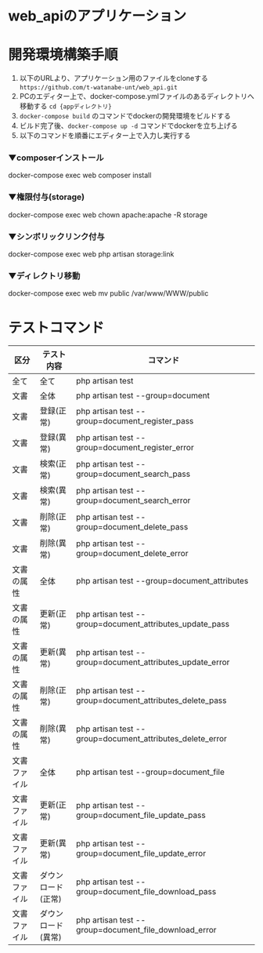 # web_apiのアプリケーション

# 開発環境構築手順

1. 以下のURLより、アプリケーション用のファイルをcloneする
    `https://github.com/t-watanabe-unt/web_api.git`
2. PCのエディター上で、docker-compose.ymlファイルのあるディレクトリへ移動する
   `cd {appディレクトリ}`
3.  `docker-compose build` のコマンドでdockerの開発環境をビルドする
4.  ビルド完了後、`docker-compose up -d` コマンドでdockerを立ち上げる
5.  以下のコマンドを順番にエディター上で入力し実行する

### ▼composerインストール
docker-compose exec web composer install

### ▼権限付与(storage)
docker-compose exec web chown apache:apache -R storage

### ▼シンボリックリンク付与    
docker-compose exec web php artisan storage:link

### ▼ディレクトリ移動
docker-compose exec web mv public /var/www/WWW/public

# テストコマンド

|区分|テスト内容|コマンド|
|---|---|---|
|全て|全て|php artisan test|
|文書|全体|php artisan test --group=document|
|文書|登録(正常)|php artisan test --group=document_register_pass|
|文書|登録(異常)|php artisan test --group=document_register_error|
|文書|検索(正常)|php artisan test --group=document_search_pass|
|文書|検索(異常)|php artisan test --group=document_search_error|
|文書|削除(正常)|php artisan test --group=document_delete_pass|
|文書|削除(異常)|php artisan test --group=document_delete_error|
|文書の属性|全体|php artisan test --group=document_attributes|
|文書の属性|更新(正常)|php artisan test --group=document_attributes_update_pass|
|文書の属性|更新(異常)|php artisan test --group=document_attributes_update_error|
|文書の属性|削除(正常)|php artisan test --group=document_attributes_delete_pass|
|文書の属性|削除(異常)|php artisan test --group=document_attributes_delete_error|
|文書ファイル|全体|php artisan test --group=document_file|
|文書ファイル|更新(正常)|php artisan test --group=document_file_update_pass|
|文書ファイル|更新(異常)|php artisan test --group=document_file_update_error|
|文書ファイル|ダウンロード(正常)|php artisan test --group=document_file_download_pass|
|文書ファイル|ダウンロード(異常)|php artisan test --group=document_file_download_error|